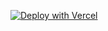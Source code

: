 [![Deploy with Vercel](https://vercel.com/button)](https://vercel.com/new/clone?repository-url=https%3A%2F%2Fgithub.com%2FDEVIL-X-0P%2FTeraBox-Direct-Downloader&demo-title=TeraBox%20Direct%20Downloader&demo-description=Deploy%20your%20TeraBox%20Direct%20Downloader%20on%20Vercel&demo-url=https%3A%2F%2Fyourdemo-url-here.vercel.app&demo-image=https://your-image-url-here.png)
